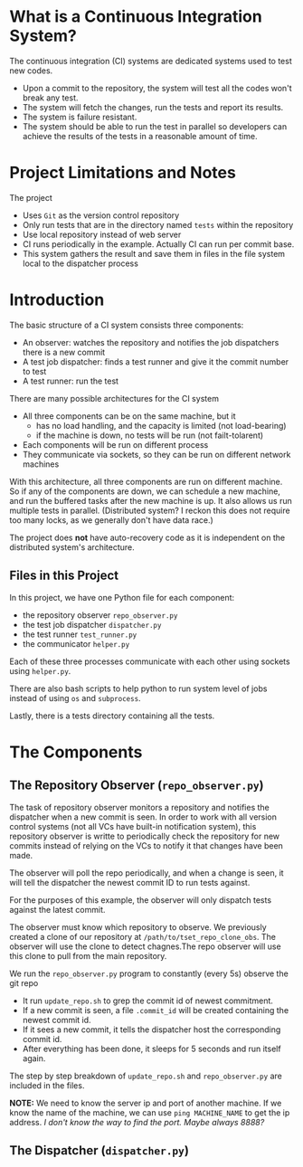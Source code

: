 # What is a Continuous Integration System?

The continuous integration (CI) systems are dedicated systems used to test new codes.
- Upon a commit to the repository, the system will test all the codes won't break any test.
- The system will fetch the changes, run the tests and report its results.
- The system is failure resistant.
- The system should be able to run the test in parallel so developers can achieve the results of the tests in a reasonable amount of time.

# Project Limitations and Notes

The project
- Uses `Git` as the version control repository
- Only run tests that are in the directory named `tests` within the repository
- Use local repository instead of web server
- CI runs periodically in the example. Actually CI can run per commit base.
- This system gathers the result and save them in files in the file system local to the dispatcher process

# Introduction

The basic structure of a CI system consists three components:
- An observer: watches the repository and notifies the job dispatchers there is a new commit
- A test job dispatcher: finds a test runner and give it the commit number to test
- A test runner: run the test

There are many possible architectures for the CI system
- All three components can be on the same machine, but it
    - has no load handling, and the capacity is limited (not load-bearing)
    - if the machine is down, no tests will be run (not failt-tolarent)
- Each components will be run on different process
- They communicate via sockets, so they can be run on different network machines

With this architecture, all three components are run on different machine. So if any of the components are down, we can schedule a new machine, and run the buffered tasks after the new machine is up. It also allows us run multiple tests in parallel. (Distributed system? I reckon this does not require too many locks, as we generally don't have data race.)

The project does **not** have auto-recovery code as it is independent on the distributed system's architecture.

## Files in this Project

In this project, we have one Python file for each component:
- the repository observer `repo_observer.py`
- the test job dispatcher `dispatcher.py`
- the test runner `test_runner.py`
- the communicator `helper.py`

Each of these three processes communicate with each other using sockets using `helper.py`.

There are also bash scripts to help python to run system level of jobs instead of using `os` and `subprocess`.

Lastly, there is a tests directory containing all the tests.


# The Components

## The Repository Observer (`repo_observer.py`)

The task of repository observer monitors a repository and notifies the dispatcher when a new commit is seen. In order to work with all version control systems (not all VCs have built-in notification system), this repository observer is writte to periodically check the repository for new commits instead of relying on the VCs to notify it that changes have been made.

The observer will poll the repo periodically, and when a change is seen, it will tell the dispatcher the newest commit ID to run tests against.

For the purposes of this example, the observer will only dispatch tests against the latest commit.

The observer must know which repository to observe. We previously created a clone of our repository at `/path/to/tset_repo_clone_obs`. The observer will use the clone to detect chagnes.The repo observer will use this clone to pull from the main repository.

We run the `repo_observer.py` program to constantly (every 5s) observe the git repo
- It run `update_repo.sh` to grep the commit id of newest commitment.
- If a new commit is seen, a file `.commit_id` will be created containing the newest commit id.
- If it sees a new commit, it tells the dispatcher host the corresponding commit id.
- After everything has been done, it sleeps for 5 seconds and run itself again.

The step by step breakdown of `update_repo.sh` and `repo_observer.py` are included in the files.

__NOTE:__ We need to know the server ip and port of another machine. If we know the name of the machine, we can use `ping MACHINE_NAME` to get the ip address. _I don't know the way to find the port. Maybe always 8888?_


## The Dispatcher (`dispatcher.py`)
